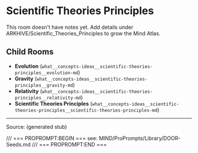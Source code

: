 # Scientific Theories Principles

This room doesn't have notes yet. Add details under ARKHIVE/Scientific_Theories_Principles to grow the Mind Atlas.

## Child Rooms
- **Evolution** (`what__concepts-ideas__scientific-theories-principles__evolution-md`)
- **Gravity** (`what__concepts-ideas__scientific-theories-principles__gravity-md`)
- **Relativity** (`what__concepts-ideas__scientific-theories-principles__relativity-md`)
- **Scientific Theories Principles** (`what__concepts-ideas__scientific-theories-principles__scientific-theories-principles-md`)

---
Source: (generated stub)

/// === PROPROMPT:BEGIN ===
see: MIND/ProPrompts/Library/DOOR-Seeds.md
/// === PROPROMPT:END ===
